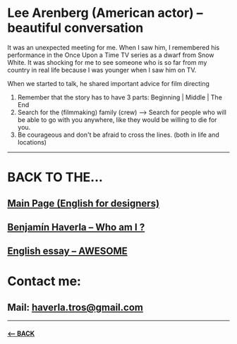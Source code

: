 # Lee Arenberg (American actor) – beautiful conversation
It was an unexpected meeting for me. When I saw him, I remembered his performance in the Once Upon a Time TV series as a dwarf from Snow White. It was shocking for me to see someone who is so far from my country in real life because I was younger when I saw him on TV.

When we started to talk, he shared important advice for film directing

1. Remember that the story has to have 3 parts: Beginning | Middle | The End
2. Search for the (filmmaking) family (crew) –> Search for people who will be able to go with you anywhere, like they would be willing to die for you.
3. Be courageous and don't be afraid to cross the lines. (both in life and locations)

-------------------------------------------------------------

# BACK TO THE...
## [Main Page (English for designers)](https://github.com/BenjaminHaverla/English-for-designers.git)
## [Benjamín Haverla – Who am I ?](https://github.com/BenjaminHaverla/First-impression.git)
## [English essay – AWESOME](https://github.com/BenjaminHaverla/English-essay-workflow.git)
# Contact me:
## **Mail**: haverla.tros@gmail.com

-------------------------------------------------------------

#### [<– BACK](https://github.com/BenjaminHaverla/Main-about-me.git)
